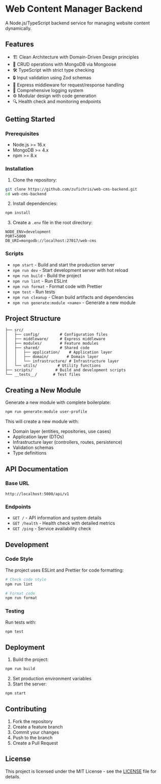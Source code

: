 # Web Content Manager Backend

A Node.js/TypeScript backend service for managing website content dynamically.

## Features

- 🏗️ Clean Architecture with Domain-Driven Design principles
- 🔄 CRUD operations with MongoDB via Mongoose
- 🛠️ TypeScript with strict type checking
- 🔒 Input validation using Zod schemas
- 🚦 Express middleware for request/response handling
- 📝 Comprehensive logging system
- ⚙️ Modular design with code generation
- 🔍 Health check and monitoring endpoints

## Getting Started

### Prerequisites

- Node.js >= 16.x
- MongoDB >= 4.x
- npm >= 8.x

### Installation

1. Clone the repository:

```bash
git clone https://github.com/zufichris/web-cms-backend.git
cd web-cms-backend
```

2. Install dependencies:

```bash
npm install
```

3. Create a `.env` file in the root directory:

```env
NODE_ENV=development
PORT=5000
DB_URI=mongodb://localhost:27017/web-cms
```

### Scripts

- `npm start` - Build and start the production server
- `npm run dev` - Start development server with hot reload
- `npm run build` - Build the project
- `npm run lint` - Run ESLint
- `npm run format` - Format code with Prettier
- `npm test` - Run tests
- `npm run cleanup` - Clean build artifacts and dependencies
- `npm run generate:module <name>` - Generate a new module

## Project Structure

```
├── src/
│   ├── config/         # Configuration files
│   ├── middleware/     # Express middleware
│   ├── modules/        # Feature modules
│   ├── shared/         # Shared code
│   │   ├── application/    # Application layer
│   │   ├── domain/        # Domain layer
│   │   └── infrastructure/ # Infrastructure layer
│   └── utils/         # Utility functions
├── scripts/          # Build and development scripts
└── __tests__/       # Test files
```

## Creating a New Module

Generate a new module with complete boilerplate:

```bash
npm run generate:module user-profile
```

This will create a new module with:

- Domain layer (entities, repositories, use cases)
- Application layer (DTOs)
- Infrastructure layer (controllers, routes, persistence)
- Validation schemas
- Type definitions

## API Documentation

### Base URL

```
http://localhost:5000/api/v1
```

### Endpoints

- `GET /` - API information and system details
- `GET /health` - Health check with detailed metrics
- `GET /ping` - Service availability check

## Development

### Code Style

The project uses ESLint and Prettier for code formatting:

```bash
# Check code style
npm run lint

# Format code
npm run format
```

### Testing

Run tests with:

```bash
npm test
```

## Deployment

1. Build the project:

```bash
npm run build
```

2. Set production environment variables
3. Start the server:

```bash
npm start
```

## Contributing

1. Fork the repository
2. Create a feature branch
3. Commit your changes
4. Push to the branch
5. Create a Pull Request

## License

This project is licensed under the MIT License - see the [LICENSE](LICENSE) file for details.
